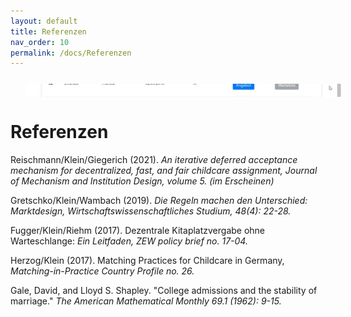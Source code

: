 ```yaml
---
layout: default
title: Referenzen
nav_order: 10
permalink: /docs/Referenzen
---
```


<style>
  .slider {
      position: relative;
      width: 100%;
      margin: 5%;
      overflow: hidden;
      border-radius: 2%;
  }
  .slider .slide {
      position: absolute;
      width: 100%;
      height: 100%;
      clip-path: circle(0% at 0 50%);
  }
  .slider .slide.active{
      clip-path: circle(150% at 0 50%);
      transition: 2s;
  }
  .slider .slide img{
      position: absolute;
      width: 100%;
      height: 100%;
      object-fit: cover;
  }
  .navigation {
      height: 50%;
      display: flex;
      align-items: center;
      justify-content: space-between;
      opacity: 0;
      transition: opacity 0.5s ease;
  }
  .slider:hover .navigation{
      opacity: 1;
  }
  .prev-btn, .next-btn {
      z-index: 999;
      font-size: 2em;
      color: purple;
      background: rgba(255, 255, 255, 0.8);
      padding: 2%;
      cursor: pointer;
  }
  .prev-btn{
      border-top-right-radius: 0.5%;
      border-bottom-right-radius: 0.5%;
  }
  .prev-btn{
      border-top-left-radius: 0.5%;
      border-bottom-left-radius: 0.5%;
  }
  .navigation-visibility{
      z-index: 999;
      display: flex;
      justify-content: center;
  }
  .navigation-visibility .slide-icon{
      z-index: 999;
      background: rgba(255, 255, 255, 0.5);
      width: 5%;
      height: 3%;
      transform: translateY(-10%);
      margin: 0 6px;
      border-radius: 2px;
      box-shadow: 0 5px 25px rgb(1 1 1 / 20%);
  }
  .navigation-visibility .slide-icon.active{
      background: purple;
  }

</style>


<div class="slider">
  <div class="slide active">
     <img src="../assets/images/1_Screen.png" alt="">
  </div>
  <div class="slide">
      <img src="../assets/images/2_Screen.png" alt="">
  </div>
  <div class="slide">
      <img src="../assets/images/3_Screen.png" alt="">
  </div>
  <div class="slide">
      <img src="../assets/images/4_Screen.png" alt="">
  </div>
  <div class="slide">
      <img src="../assets/images/5_Screen.png" alt="">
  </div>

  <div class="navigation">
      <i class="fas fa-chevron-left prev-btn"></i>
      <i class="fas fa-chevron-right next-btn"></i>
  </div>
  <div class="navigation-visibility">
      <div class="slide-icon active"></div>
      <div class="slide-icon"></div>
      <div class="slide-icon"></div>
      <div class="slide-icon"></div>
      <div class="slide-icon"></div>
  </div>
</div>

<script type="text/javascript">
  const slider = document.querySelector(".slider");
  const nextBtn = document.querySelector(".next-btn");
  const prevBtn = document.querySelector(".prev-btn");
  const slides = document.querySelectorAll(".slide");
  const slideIcons = document.querySelectorAll(".slide-icon");
  const numberOfSlides = slides.length;
  var slideNumber = 0;

  //image slider next button
  nextBtn.addEventListener("click", () => {
      slides.forEach((slide) => {
          slide.classList.remove("active");
      });
      slideIcons.forEach((slideIcon) => {
          slideIcon.classList.remove("active");
      });

      slideNumber++;

      if(slideNumber > (numberOfSlides - 1)){
          slideNumber = 0;
      }

      slides[slideNumber].classList.add("active");
      slideIcons[slideNumber].classList.add("active");
  });

  //image slider previous button
  prevBtn.addEventListener("click", () => {
      slides.forEach((slide) => {
          slide.classList.remove("active");
      });
      slideIcons.forEach((slideIcon) => {
          slideIcon.classList.remove("active");
      });

      slideNumber--;

      if(slideNumber < 0){
          slideNumber = (numberOfSlides - 1);
      }

      slides[slideNumber].classList.add("active");
      slideIcons[slideNumber].classList.add("active");
  });

  //image slider auto play
  var playSlider;

  var repeater = () => {
      playSlider = setInterval(function(){
          slides.forEach((slide) => {
          slide.classList.remove("active");
      });
      slideIcons.forEach((slideIcon) => {
          slideIcon.classList.remove("active");
      });

      slideNumber++;

      if(slideNumber > (numberOfSlides - 1)){
          slideNumber = 0;
      }

      slides[slideNumber].classList.add("active");
      slideIcons[slideNumber].classList.add("active");
      }, 4000);
  }
  repeater();

  //stop the image slider autoplay on mouseover
  slider.addEventListener("mouseover", () => {
      clearInterval(playslider);
  });

  //start the image slider autoplay again when mouseout
  slider.addEventListener("mouseout", () => {
      repeater();
  });
</script>



# Referenzen

Reischmann/Klein/Giegerich (2021). *An iterative deferred acceptance mechanism for decentralized, fast, and fair childcare assignment, Journal of Mechanism and Institution Design, volume 5. (im Erscheinen)*

Gretschko/Klein/Wambach (2019). *Die Regeln machen den Unterschied: Marktdesign, Wirtschaftswissenschaftliches Studium, 48(4): 22-28.*

Fugger/Klein/Riehm (2017). Dezentrale Kitaplatzvergabe ohne Warteschlange: *Ein Leitfaden, ZEW policy brief no. 17-04.*

Herzog/Klein (2017). Matching Practices for Childcare in Germany, *Matching-in-Practice Country Profile no. 26.*

Gale, David, and Lloyd S. Shapley. "College admissions and the stability of marriage." *The American Mathematical Monthly 69.1 (1962): 9-15.*
